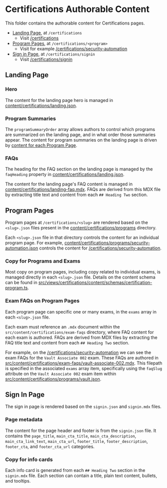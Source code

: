 # Certifications Authorable Content

This folder contains the authorable content for Certifications pages.

- [Landing Page](#landing-page), at `/certifications`
  - Visit [/certifications](https://developer.hashicorp.com/certifications)
- [Program Pages](#program-pages), at `/certifications/<program>`
  - Visit for example [/certifications/security-automation](https://developer.hashicorp.com/certifications/security-automation)
- [Sign in Page](#sign-in-page), at `/certifications/signin`
  - Visit [/certifications/signin](https://developer.hashicorp.com/certifications/signin)

## Landing Page

### Hero

The content for the landing page hero is managed in [content/certifications/landing.json](/src/content/certifications/landing.json).

### Program Summaries

The `programSummaryOrder` array allows authors to control which programs are summarized on the landing page, and in what order those summaries appear. The content for program summaries on the landing page is driven by [content for each Program Page](#program-pages).

### FAQs

The heading for the FAQ section on the landing page is managed by the `faqHeading` property in [content/certifications/landing.json](/src/content/certifications/landing.json).

The content for the landing page's FAQ content is managed in [content/certifications/landing-faq.mdx](/src/content/certifications/landing-faq.mdx). FAQs are derived from this MDX file by extracting title text and content from each `## Heading Two` section.

## Program Pages

Program pages at `/certifications/<slug>` are rendered based on the `<slug>.json` files present in the [content/certifications/programs](/src/content/certifications/programs) directory.

Each `<slug>.json` file in that directory controls the content for an individual program page. For example, [content/certifications/programs/security-automation.json](/src/content/certifications/programs/security-automation.json) controls the content for [/certifications/security-automation](https://developer.hashicorp.com/certifications/security-automation).

### Copy for Programs and Exams

Most copy on program pages, including copy related to individual exams, is managed directly in each `<slug>.json` file. Details on the content schema can be found in [src/views/certifications/content/schemas/certification-program.ts](/src/views/certifications/content/schemas/certification-program.ts).

### Exam FAQs on Program Pages

Each program page can specific one or many exams, in the `exams` array in each `<slug>.json` file.

Each exam must reference an `.mdx` document within the `src/content/certifications/exam-faqs` directory, where FAQ content for each exam is authored. FAQs are derived from MDX files by extracting the FAQ title text and content from each `## Heading Two` section.

For example, on the [/certifications/security-automation](https://developer.hashicorp.com/certifications/security-automation) we can see the exam FAQs for the `Vault Associate 002` exam. These FAQs are authored in [src/content/certifications/exam-faqs/vault-associate-002.mdx](/src/content/certifications/exam-faqs/vault-associate-002.mdx). This filepath is specified in the associated `exams` array item, specifically using the `faqSlug` attribute on the `Vault Associate 002` exam item within [src/content/certifications/programs/vault.json](/src/content/certifications/programs/vault.json).

## Sign In Page

The sign in page is rendered based on the `signin.json` and `signin.mdx` files.

### Page metadata

The content for the page header and footer is from the `signin.json` file. It contains the `page_title`, `main_cta_title`, `main_cta_description`, `main_cta_link_text`, `main_cta_url`, `footer_title`, `footer_description`, `footer_cta`, and `footer_cta_url` categories. 

### Copy for info cards

Each info card is generated from each `## Heading Two` section in the `signin.mdx` file. Each section can contain a title, plain text content, bullets, and tooltips.
